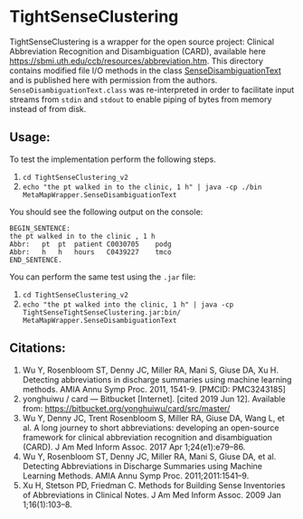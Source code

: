 # TightSenseClustering

TightSenseClustering is a wrapper for the open source project: Clinical Abbreviation Recognition and Disambiguation (CARD), available here https://sbmi.uth.edu/ccb/resources/abbreviation.htm. This directory contains modified file I/O methods in the class [SenseDisambiguationText](TightClusteringSenseDetection/bin/MetaMapWrapper/SenseDisambiguationText.class) and is published here with permission from the authors. `SenseDisambiguationText.class` was re-interpreted in order to facilitate input streams from `stdin` and `stdout` to enable piping of bytes from memory instead of from disk.

## Usage:
To test the implementation perform the following steps.

1. `cd TightSenseClustering_v2`
1. `echo "the pt walked in to the clinic, 1 h" | java -cp ./bin MetaMapWrapper.SenseDisambiguationText`

You should see the following output on the console:

```
BEGIN_SENTENCE:
the pt walked in to the clinic , 1 h
Abbr:	pt	pt	patient	C0030705	podg
Abbr:	h	h	hours	C0439227	tmco
END_SENTENCE.
```

You can perform the same test using the `.jar` file:

1. `cd TightSenseClustering_v2`
1. `echo "the pt walked into the clinic, 1 h" | java -cp TightSenseTightSenseClustering.jar:bin/ MetaMapWrapper.SenseDisambiguationText`



## Citations:

1. Wu Y, Rosenbloom ST, Denny JC, Miller RA, Mani S, Giuse DA, Xu H. Detecting abbreviations in discharge summaries using machine learning methods. AMIA Annu Symp Proc. 2011, 1541-9. [PMCID: PMC3243185]
1. yonghuiwu / card — Bitbucket [Internet]. [cited 2019 Jun 12]. Available from: https://bitbucket.org/yonghuiwu/card/src/master/
1. Wu Y, Denny JC, Trent Rosenbloom S, Miller RA, Giuse DA, Wang L, et al. A long journey to short abbreviations: developing an open-source framework for clinical abbreviation recognition and disambiguation (CARD). J Am Med Inform Assoc. 2017 Apr 1;24(e1):e79–86.
1. Wu Y, Rosenbloom ST, Denny JC, Miller RA, Mani S, Giuse DA, et al. Detecting Abbreviations in Discharge Summaries using Machine Learning Methods. AMIA Annu Symp Proc. 2011;2011:1541–9.
1. Xu H, Stetson PD, Friedman C. Methods for Building Sense Inventories of Abbreviations in Clinical Notes. J Am Med Inform Assoc. 2009 Jan 1;16(1):103–8.
